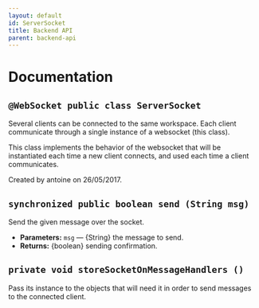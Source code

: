```yaml
---
layout: default
id: ServerSocket
title: Backend API
parent: backend-api
---
```

# Documentation

## `@WebSocket public class ServerSocket`

Several clients can be connected to the same workspace. Each client communicate through a single instance of a websocket (this class).

This class implements the behavior of the websocket that will be instantiated each time a new client connects, and used each time a client communicates.

Created by antoine on 26/05/2017.

## `synchronized public boolean send (String msg)`

Send the given message over the socket.

 * **Parameters:** `msg` — {String} the message to send.
 * **Returns:** {boolean} sending confirmation.

## `private void storeSocketOnMessageHandlers ()`

Pass its instance to the objects that will need it in order to send messages to the connected client.
